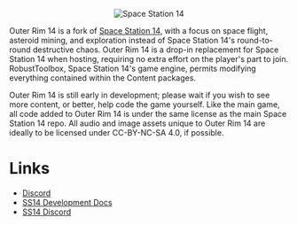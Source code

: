 <p align="center"> <img alt="Space Station 14" src="https://raw.githubusercontent.com/moonheart08/outer-rim-14/master/Resources/Textures/Logo/logo.png" /></p>

Outer Rim 14 is a fork of [Space Station 14](https://spacestation14.io/), with a focus on space flight, asteroid mining, and exploration instead of Space Station 14's round-to-round destructive chaos.
Outer Rim 14 is a drop-in replacement for Space Station 14 when hosting, requiring no extra effort on the player's part to join. RobustToolbox, Space Station 14's game engine, permits modifying everything contained within the Content packages.

Outer Rim 14 is still early in development; please wait if you wish to see more content, or better, help code the game yourself.
Like the main game, all code added to Outer Rim 14 is under the same license as the main Space Station 14 repo.
All audio and image assets unique to Outer Rim 14 are ideally to be licensed under CC-BY-NC-SA 4.0, if possible.

# Links
- [Discord](https://discord.gg/G89SKfzMGq)
- [SS14 Development Docs](https://docs.spacestation14.io/)
- [SS14 Discord](https://discord.gg/MwDDf6t)
